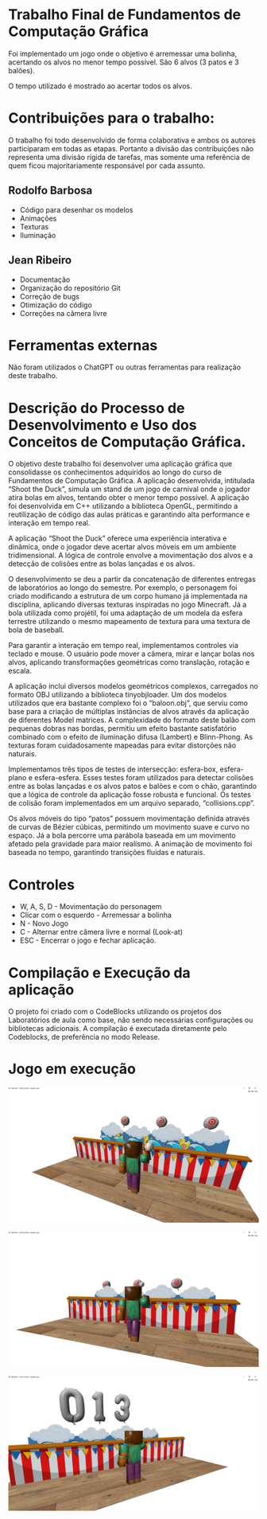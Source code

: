 # Trabalho Final de Fundamentos de Computação Gráfica

Foi implementado um jogo onde o objetivo é arremessar uma bolinha, acertando os alvos no menor tempo possível. São 6 alvos (3 patos e 3 balões).

O tempo utilizado é mostrado ao acertar todos os alvos.

# Contribuições para o trabalho:
O trabalho foi todo desenvolvido de forma colaborativa e ambos os autores participaram em todas as etapas. Portanto a divisão das contribuições não representa uma divisão rígida de tarefas, mas somente uma referência de quem ficou majoritariamente responsável por cada assunto.

## Rodolfo Barbosa
- Código para desenhar os modelos
- Animações
- Texturas
- Iluminação

## Jean Ribeiro
- Documentação
- Organização do repositório Git
- Correção de bugs
- Otimização do código
- Correções na câmera livre

# Ferramentas externas
Não foram utilizados o ChatGPT ou outras ferramentas para realização deste trabalho.

# Descrição do Processo de Desenvolvimento e Uso dos Conceitos de Computação Gráfica.
O objetivo deste trabalho foi desenvolver uma aplicação gráfica que consolidasse os conhecimentos adquiridos ao longo do curso de Fundamentos de Computação Gráfica. A aplicação desenvolvida, intitulada “Shoot the Duck”, simula um stand de um jogo de carnival onde o jogador atira bolas em alvos, tentando obter o menor tempo possível. A aplicação foi desenvolvida em C++ utilizando a biblioteca OpenGL, permitindo a reutilização de código das aulas práticas e garantindo alta performance e interação em tempo real.

A aplicação “Shoot the Duck” oferece uma experiência interativa e dinâmica, onde o jogador deve acertar alvos móveis em um ambiente tridimensional. A lógica de controle envolve a movimentação dos alvos e a detecção de colisões entre as bolas lançadas e os alvos.

O desenvolvimento se deu a partir da concatenação de diferentes entregas de laboratórios ao longo do semestre. Por exemplo, o personagem foi criado modificando a estrutura de um corpo humano já implementada na disciplina, aplicando diversas texturas inspiradas no jogo Minecraft. Já a bola utilizada como projétil, foi uma adaptação de um modela da esfera terrestre utilizando o mesmo mapeamento de textura para uma textura de bola de baseball.

Para garantir a interação em tempo real, implementamos controles via teclado e mouse. O usuário pode mover a câmera, mirar e lançar bolas nos alvos, aplicando transformações geométricas como translação, rotação e escala.

A aplicação inclui diversos modelos geométricos complexos, carregados no formato OBJ utilizando a biblioteca tinyobjloader. Um dos modelos utilizados que era bastante complexo foi o “baloon.obj”, que serviu como base para a criação de múltiplas instâncias de alvos através da aplicação de diferentes Model matrices. A complexidade do formato deste balão com pequenas dobras nas bordas, permitiu um efeito bastante satisfatório combinado com o efeito de iluminação difusa (Lambert) e Blinn-Phong. As texturas foram cuidadosamente mapeadas para evitar distorções não naturais.

Implementamos três tipos de testes de intersecção: esfera-box, esfera-plano e esfera-esfera. Esses testes foram utilizados para detectar colisões entre as bolas lançadas e os alvos patos e balões e com o chão, garantindo que a lógica de controle da aplicação fosse robusta e funcional. Os testes de colisão foram implementados em um arquivo separado, “collisions.cpp”.

Os alvos móveis do tipo “patos” possuem movimentação definida através de curvas de Bézier cúbicas, permitindo um movimento suave e curvo no espaço. Já a bola percorre uma parábola baseada em um movimento afetado pela gravidade para maior realismo. A animação de movimento foi baseada no tempo, garantindo transições fluidas e naturais.

# Controles
- W, A, S, D - Movimentação do personagem
- Clicar com o esquerdo - Arremessar a bolinha
- N - Novo Jogo
- C - Alternar entre câmera livre e normal (Look-at)
- ESC - Encerrar o jogo e fechar aplicação.

# Compilação e Execução da aplicação
O projeto foi criado com o CodeBlocks utilizando os projetos dos Laboratórios de aula como base, não sendo necessárias configurações ou bibliotecas adicionais. A compilação é executada diretamente pelo Codeblocks, de preferência no modo Release.

# Jogo em execução
![Screenshot 1 - Estado inicial](docs/screenshot1.png)

![Screenshot 2 - Bolinha arremessada](docs/screenshot2.png)

![Screenshot 3 - Pontuação final](docs/screenshot3.png)
